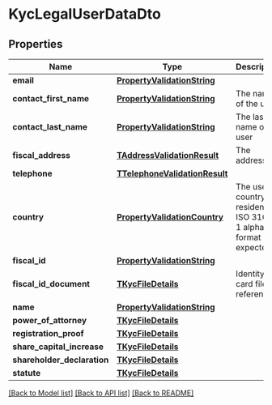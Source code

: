 # KycLegalUserDataDto

## Properties
Name | Type | Description | Notes
------------ | ------------- | ------------- | -------------
**email** | [**PropertyValidationString**](PropertyValidationString.md) |  | [optional] 
**contact_first_name** | [**PropertyValidationString**](PropertyValidationString.md) | The name of the user | [optional] 
**contact_last_name** | [**PropertyValidationString**](PropertyValidationString.md) | The last name of the user | [optional] 
**fiscal_address** | [**TAddressValidationResult**](TAddressValidationResult.md) | The address | [optional] 
**telephone** | [**TTelephoneValidationResult**](TTelephoneValidationResult.md) |  | [optional] 
**country** | [**PropertyValidationCountry**](PropertyValidationCountry.md) | The user’s country of residence. ISO 3166-1 alpha-2 format is expected | [optional] 
**fiscal_id** | [**PropertyValidationString**](PropertyValidationString.md) |  | [optional] 
**fiscal_id_document** | [**TKycFileDetails**](TKycFileDetails.md) | Identity card file reference | [optional] 
**name** | [**PropertyValidationString**](PropertyValidationString.md) |  | [optional] 
**power_of_attorney** | [**TKycFileDetails**](TKycFileDetails.md) |  | [optional] 
**registration_proof** | [**TKycFileDetails**](TKycFileDetails.md) |  | [optional] 
**share_capital_increase** | [**TKycFileDetails**](TKycFileDetails.md) |  | [optional] 
**shareholder_declaration** | [**TKycFileDetails**](TKycFileDetails.md) |  | [optional] 
**statute** | [**TKycFileDetails**](TKycFileDetails.md) |  | [optional] 

[[Back to Model list]](../README.md#documentation-for-models) [[Back to API list]](../README.md#documentation-for-api-endpoints) [[Back to README]](../README.md)



